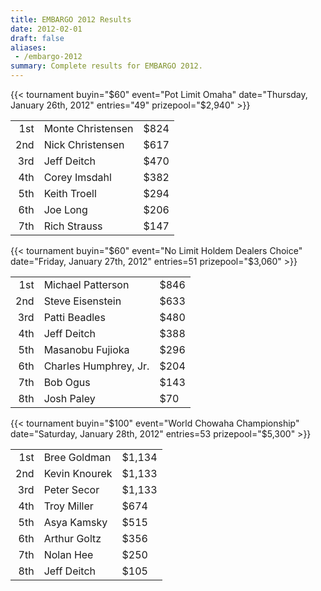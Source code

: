 ```yaml
---
title: EMBARGO 2012 Results
date: 2012-02-01
draft: false
aliases:
 - /embargo-2012
summary: Complete results for EMBARGO 2012.
---
```


{{< tournament
buyin="$60"
event="Pot Limit Omaha"
date="Thursday, January 26th, 2012"
entries="49"
prizepool="$2,940" >}}

|     |                   |      |
|----:|-------------------|------|
| 1st | Monte Christensen | $824 |
| 2nd | Nick Christensen  | $617 |
| 3rd | Jeff Deitch       | $470 |
| 4th | Corey Imsdahl     | $382 |
| 5th | Keith Troell      | $294 |
| 6th | Joe Long          | $206 |
| 7th | Rich Strauss      | $147 |
 
{{< tournament
buyin="$60"
event="No Limit Holdem Dealers Choice"
date="Friday, January 27th, 2012"
entries=51
prizepool="$3,060" >}}

|     |                         |      |
|----:|-------------------------|------|
| 1st | Michael Patterson&nbsp; | $846 |
| 2nd | Steve Eisenstein&nbsp;  | $633 |
| 3rd | Patti Beadles           | $480 |
| 4th | Jeff Deitch             | $388 |
| 5th | Masanobu Fujioka        | $296 |
| 6th | Charles Humphrey, Jr.   | $204 |
| 7th | Bob Ogus                | $143 |
| 8th | Josh Paley              | $70  |
 

{{< tournament
 buyin="$100"
 event="World Chowaha Championship"
 date="Saturday, January 28th, 2012"
 entries=53
 prizepool="$5,300" >}}

|     |               |        |
|----:|---------------|--------|
| 1st | Bree Goldman  | $1,134 |
| 2nd | Kevin Knourek | $1,133 |
| 3rd | Peter Secor   | $1,133 |
| 4th | Troy Miller   | $674   |
| 5th | Asya Kamsky   | $515   |
| 6th | Arthur Goltz  | $356   |
| 7th | Nolan Hee     | $250   |
| 8th | Jeff Deitch   | $105   |
